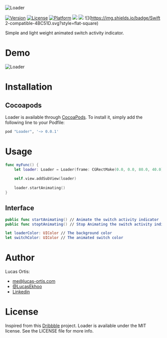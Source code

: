 ![Loader](https://github.com/Ekhoo/Loader/blob/master/Source/Asset/Loader.png)

[![Version](https://img.shields.io/cocoapods/v/Loader.svg?style=flat)](http://cocoapods.org/pods/Loader)
[![License](https://img.shields.io/cocoapods/l/Loader.svg?style=flat)](http://cocoapods.org/pods/Loader)
[![Platform](https://img.shields.io/cocoapods/p/Loader.svg?style=flat)](http://cocoapods.org/pods/Loader)
![](https://img.shields.io/badge/Supported-iOS8-4BC51D.svg?style=flat-square)
![](https://img.shields.io/badge/Carthage-unavailable-red.svg?style=flat)
![](https://img.shields.io/badge/Swift 2-compatible-4BC51D.svg?style=flat-square)

Simple and light weight animated switch activity indicator. 

# Demo

![Loader](https://github.com/Ekhoo/Loader/blob/master/Source/Asset/Loader.gif)

# Installation
## Cocoapods
Loader is available through [CocoaPods](http://cocoapods.org). To install
it, simply add the following line to your Podfile:

```ruby
pod "Loader", '~> 0.0.1'
```

# Usage
```swift
func myFunc() {
    let loader: Loader = Loader(frame: CGRectMake(0.0, 0.0, 80.0, 40.0))
    
    self.view.addSubView(loader)
    
    loader.startAnimating()
}
```

## Interface
```swift
public func startAnimating() // Animate the switch activity indicator
public func stoptAnimating() // Stop Animating the switch activity indicator

let loaderColor: UIColor // The background color
let switchColor: UIColor // The animated switch color
```

# Author
Lucas Ortis:
- me@lucas-ortis.com
- [@LucasEkhoo](https://twitter.com/LucasEkhoo)
- [Linkedin](https://fr.linkedin.com/in/lucasortis)

# License

Inspired from this [Dribbble](https://dribbble.com/shots/2389529-Like-a-preloader) project.
Loader is available under the MIT license. See the LICENSE file for more info.
